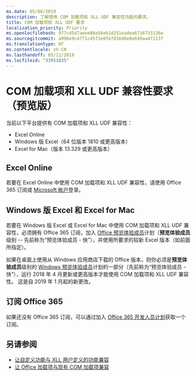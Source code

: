 ```yaml
---
ms.date: 05/08/2019
description: 了解使用 COM 加载项和 XLL UDF 兼容性功能的要求。
title: COM 加载项和 XLL UDF 要求
localization_priority: Priority
ms.openlocfilehash: 977c45d7aeee80a56eb1d251eadea6716733136e
ms.sourcegitcommit: a99be9c4771c45f3e07e781646e0e649aa47213f
ms.translationtype: HT
ms.contentlocale: zh-CN
ms.lasthandoff: 05/11/2019
ms.locfileid: "33951835"
---
```

# <a name="com-add-in-and-xll-udf-compatibility-requirements-preview"></a>COM 加载项和 XLL UDF 兼容性要求（预览版）

当前以下平台提供有 COM 加载项和 XLL UDF 兼容性：

- Excel Online
- Windows 版 Excel（64 位版本 1810 或更高版本）
- Excel for Mac（版本 13.329 或更高版本）

## <a name="excel-online"></a>Excel Online
若要在 Excel Online 中使用 COM 加载项和 XLL UDF 兼容性，请使用 Office 365 订阅或 [Microsoft 帐户](https://account.microsoft.com/account)登录。

## <a name="excel-on-windows-and-excel-for-mac"></a>Windows 版 Excel 和 Excel for Mac
若要在 Windows 版 Excel 或 Excel for Mac 中使用 COM 加载项和 XLL UDF 兼容性，必须拥有 Office 365 订阅，加入 [Office 预览体验成员](https://products.office.com/office-insider)计划（**预览体验成员**级别 -- 先前称为“预览体验成员 - 快”），并使用所要求的较新 Excel 版本（如前面所指定）。

如果在桌面上使用从 Windows 应用商店下载的 Office 版本，则你必须是**预览体验成员**级别的 [Windows 预览体验成员](https://insider.windows.com/)计划的一部分（先前称为“预览体验成员 - 快”），运行 2018 年 4 月更新或更高版本才能使用 COM 加载项和 XLL UDF 兼容性。 这是自 2019 年 1 月起的新更改。

## <a name="subscribe-to-office-365"></a>订阅 Office 365
如果还没有 Office 365 订阅，可以通过加入 [Office 365 开发人员计划](https://developer.microsoft.com/zh-CN/office/dev-program)获取一个订阅。

## <a name="see-also"></a>另请参阅

- [让自定义功能与 XLL 用户定义的功能兼容](make-custom-functions-compatible-with-xll-udf.md)
- [让 Office 加载项与现有 COM 加载项兼容](../develop/make-office-add-in-compatible-with-existing-com-add-in.md)